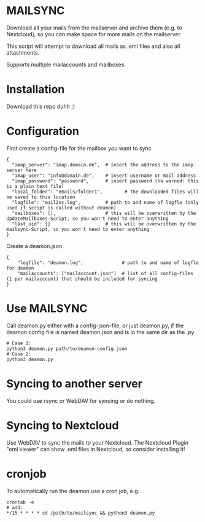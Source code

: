 # MAILSYNC

Download all your mails from the mailserver and archive them (e.g. to Nextcloud), so you can make space for more mails on the mailserver.

This script will attempt to download all mails as .eml files and also all attachments.

Supports multiple mailaccounts and mailboxes.

# Installation

Download this repo duhh ;)

# Configuration

First create a config-file for the mailbox you want to sync

    {
      "imap_server": "imap.domain.de",  # insert the address to the imap server here
      "imap_user": "info@domain.de",    # insert username or mail address
      "imap_password": "password",      # insert password (ba warned: this is a plain text file)
      "local_folder": "emails/folder1",        # the downloaded files will be saved to this location
      "logfile": "mail2nc.log",         # path to and name of logfle (only used if script is called without deamon)
      "mailboxes": [],                  # this will be overwritten by the UpdateMailboxes-Script, so you won't need to enter anything
      "last_uid": {}                    # this will be overwritten by the mailsync-Script, so you won't need to enter anything
    }

Create a deamon.json

    {
        "logfile": "deamon.log",              # path to and name of logfle for deamon
        "mailaccounts": ["mailaccount.json"]  # list of all config-files (1 per mailaccount) that should be included for syncing
    }

# Use MAILSYNC

Call deamon.py either with a config-json-file, or just deamon.py, if the deamon config file is named deamon.json and is in the same dir as the .py

    # Case 1:
    python3 deamon.py path/to/deamon-config.json
    # Case 2:
    python3 deamon.py

# Syncing to another server

You could use rsync or WebDAV for syncing or do nothing.

# Syncing to Nextcloud

Use WebDAV to sync the mails to your Nextcloud. The Nextcloud Plugin "eml viewer" can show .eml files in Nextcloud, so consider installing it!

# cronjob

To automatically run the deamon use a cron job, e.g.

    crontab -e
    # add:
    */15 * * * * cd /path/to/mailsync && python3 deamon.py
